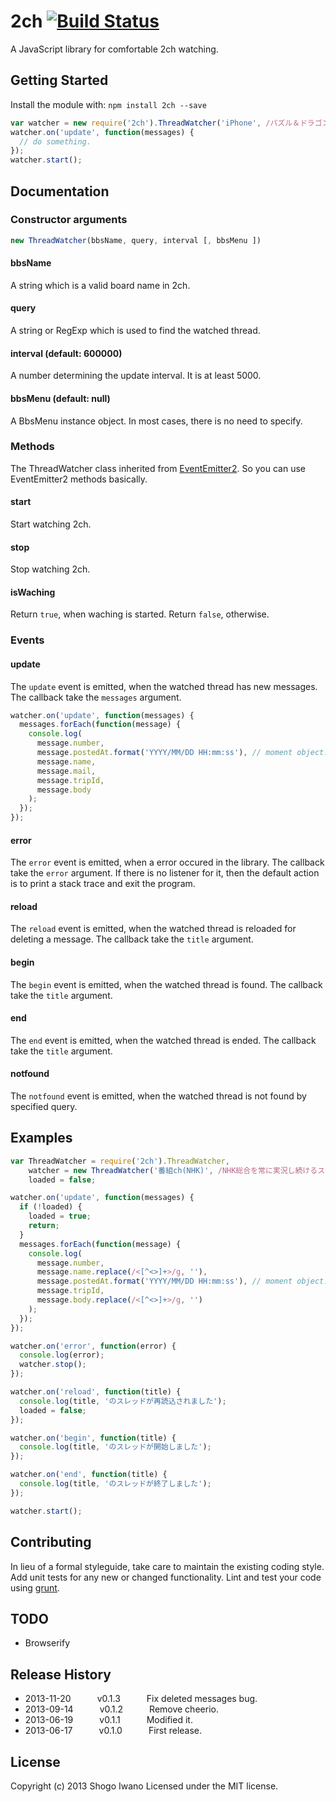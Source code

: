 # 2ch [![Build Status](https://secure.travis-ci.org/shiwano/2ch.png?branch=master)](http://travis-ci.org/shiwano/2ch)
A JavaScript library for comfortable 2ch watching.

## Getting Started
Install the module with: `npm install 2ch --save`

```javascript
var watcher = new require('2ch').ThreadWatcher('iPhone', /パズル＆ドラゴンズ/);
watcher.on('update', function(messages) {
  // do something.
});
watcher.start();
```

## Documentation
### Constructor arguments
```javascript
new ThreadWatcher(bbsName, query, interval [, bbsMenu ])
```

#### bbsName
A string which is a valid board name in 2ch.

#### query
A string or RegExp which is used to find the watched thread.

#### interval (default: 600000)
A number determining the update interval. It is at least 5000.

#### bbsMenu (default: null)
A BbsMenu instance object. In most cases, there is no need to specify.

### Methods
The ThreadWatcher class inherited from [EventEmitter2](https://github.com/hij1nx/EventEmitter2).
So you can use EventEmitter2 methods basically.

#### start
Start watching 2ch.

#### stop
Stop watching 2ch.

#### isWaching
Return `true`, when waching is started. Return `false`, otherwise.

### Events
#### update
The `update` event is emitted, when the watched thread has new messages.
The callback take the `messages` argument.

```javascript
watcher.on('update', function(messages) {
  messages.forEach(function(message) {
    console.log(
      message.number,
      message.postedAt.format('YYYY/MM/DD HH:mm:ss'), // moment object.
      message.name,
      message.mail,
      message.tripId,
      message.body
    );
  });
});
```

#### error
The `error` event is emitted, when a error occured in the library.
The callback take the `error` argument.
If there is no listener for it, then the default action is to print a stack trace and exit the program.

#### reload
The `reload` event is emitted, when the watched thread is reloaded for deleting a message.
The callback take the `title` argument.

#### begin
The `begin` event is emitted, when the watched thread is found.
The callback take the `title` argument.

#### end
The `end` event is emitted, when the watched thread is ended.
The callback take the `title` argument.

#### notfound
The `notfound` event is emitted, when the watched thread is not found by specified query.

## Examples
```javascript
var ThreadWatcher = require('2ch').ThreadWatcher,
    watcher = new ThreadWatcher('番組ch(NHK)', /NHK総合を常に実況し続けるスレ/, 5000),
    loaded = false;

watcher.on('update', function(messages) {
  if (!loaded) {
    loaded = true;
    return;
  }
  messages.forEach(function(message) {
    console.log(
      message.number,
      message.name.replace(/<[^<>]+>/g, ''),
      message.postedAt.format('YYYY/MM/DD HH:mm:ss'), // moment object.
      message.tripId,
      message.body.replace(/<[^<>]+>/g, '')
    );
  });
});

watcher.on('error', function(error) {
  console.log(error);
  watcher.stop();
});

watcher.on('reload', function(title) {
  console.log(title, 'のスレッドが再読込されました');
  loaded = false;
});

watcher.on('begin', function(title) {
  console.log(title, 'のスレッドが開始しました');
});

watcher.on('end', function(title) {
  console.log(title, 'のスレッドが終了しました');
});

watcher.start();
```

## Contributing
In lieu of a formal styleguide, take care to maintain the existing coding style. Add unit tests for any new or changed functionality. Lint and test your code using [grunt](https://github.com/gruntjs/grunt).

## TODO
 * Browserify

## Release History
 * 2013-11-20   v0.1.3   Fix deleted messages bug.
 * 2013-09-14   v0.1.2   Remove cheerio.
 * 2013-06-19   v0.1.1   Modified it.
 * 2013-06-17   v0.1.0   First release.

## License
Copyright (c) 2013 Shogo Iwano
Licensed under the MIT license.
